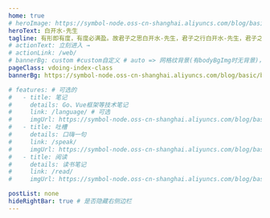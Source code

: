 ```yaml
---
home: true
# heroImage: https://symbol-node.oss-cn-shanghai.aliyuncs.com/blog/basic/background.jpg
heroText: 白开水-先生
tagline: 有形即有度，有度必满盈。故君子之思白开水-先生，君子之行白开水-先生，君子之量白开水-先生。
# actionText: 立刻进入 →
# actionLink: /web/
# bannerBg: custom #custom自定义 # auto => 网格纹背景(有bodyBgImg时无背景)，默认 | none => 无 | '大图地址' | background: 自定义背景样式       提示：如发现文本颜色不适应你的背景时可以到palette.styl修改$bannerTextColor变量
pageClass: vdoing-index-class
bannerBg: https://symbol-node.oss-cn-shanghai.aliyuncs.com/blog/basic/background/62494753_p0.jpg

# features: # 可选的
#   - title: 笔记
#     details: Go、Vue框架等技术笔记
#     link: /language/ # 可选
#     imgUrl: https://symbol-node.oss-cn-shanghai.aliyuncs.com/blog/basic/stickers.png
#   - title: 吐槽
#     details: 口嗨一句
#     link: /speak/
#     imgUrl: https://symbol-node.oss-cn-shanghai.aliyuncs.com/blog/basic/speak.png
#   - title: 阅读
#     details: 读书笔记
#     link: /read/
#     imgUrl: https://symbol-node.oss-cn-shanghai.aliyuncs.com/blog/basic/reading.png

postList: none
hideRightBar: true # 是否隐藏右侧边栏
---
```


<!-- 小熊猫 -->
<!-- <img src="/img/panda-waving.png" class="panda no-zoom" style="width: 130px;height: 115px;opacity: 0.8;margin-bottom: -4px;padding-bottom:0;position: fixed;bottom: 0;left: 0.5rem;z-index: 1;"> -->

<ClientOnly>
  <IndexBigImg />
</ClientOnly>
